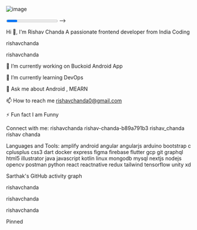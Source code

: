 <!-- <h1> Hello and Namaste 👋 I am Neeraj Tiwari </h1>

<!--
**CodingExpertNeeraj/CodingExpertNeeraj** is a ✨ _special_ ✨ repository because its `README.md` (this file) appears on your GitHub profile.
- 📫 How to reach me: ...Email - nt98924@gmail.com
  -->
![image](https://user-images.githubusercontent.com/79464162/154439195-ae433614-1a99-493d-982d-255b32ba41cc.png)

<progress> html </progress>
 -->
 
 Hi 👋, I'm Rishav Chanda
A passionate frontend developer from India
Coding

rishavchanda

rishavchanda

🔭 I’m currently working on Buckoid Android App

🌱 I’m currently learning DevOps

💬 Ask me about Android , MEARN

📫 How to reach me rishavchanda0@gmail.com

⚡ Fun fact I am Funny

Connect with me:
rishavchanda rishav-chanda-b89a791b3 rishav_chanda rishav chanda

Languages and Tools:
amplify android angular angularjs arduino bootstrap c cplusplus css3 dart docker express figma firebase flutter gcp git graphql html5 illustrator java javascript kotlin linux mongodb mysql nextjs nodejs opencv postman python react reactnative redux tailwind tensorflow unity xd

Sarthak's GitHub activity graph

rishavchanda

 rishavchanda

rishavchanda

Pinned
